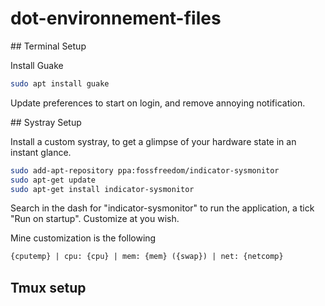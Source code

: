 # dot-environnement-files

## Terminal Setup

Install Guake

```sh
sudo apt install guake
```

Update preferences to start on login, and remove annoying notification.

## Systray Setup

Install a custom systray, to get a glimpse of your hardware state in an instant glance.
```sh
sudo add-apt-repository ppa:fossfreedom/indicator-sysmonitor
sudo apt-get update
sudo apt-get install indicator-sysmonitor
```

Search in the dash for "indicator-sysmonitor" to run the application, a tick "Run on startup". Customize at you wish.

Mine customization is the following
```txt
{cputemp} | cpu: {cpu} | mem: {mem} ({swap}) | net: {netcomp}
```

## Tmux setup

